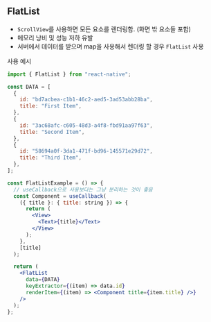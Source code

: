 ## FlatList

- `ScrollView`를 사용하면 모든 요소를 렌더링함. (화면 밖 요소들 포함)
- 메모리 낭비 및 성능 저하 유발
- 서버에서 데이터를 받으며 map을 사용해서 렌더링 할 경우 `FlatList` 사용

사용 예시

```jsx
import { FlatList } from "react-native";

const DATA = [
  {
    id: "bd7acbea-c1b1-46c2-aed5-3ad53abb28ba",
    title: "First Item",
  },
  {
    id: "3ac68afc-c605-48d3-a4f8-fbd91aa97f63",
    title: "Second Item",
  },
  {
    id: "58694a0f-3da1-471f-bd96-145571e29d72",
    title: "Third Item",
  },
];

const FlatListExample = () => {
  // useCallback으로 사용보다는 그냥 분리하는 것이 좋음
  const Component = useCallback(
    ({ title }: { title: string }) => {
      return (
        <View>
          <Text>{title}</Text>
        </View>
      );
    },
    [title]
  );

  return (
    <FlatList
      data={DATA}
      keyExtractor={(item) => data.id}
      renderItem={(item) => <Component title={item.title} />}
    />
  );
};
```
